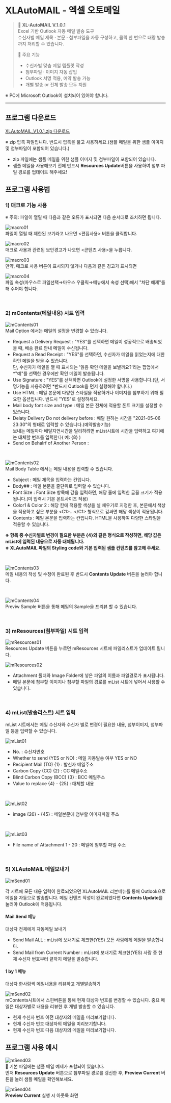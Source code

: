 # XLAutoMAIL - 엑셀 오토메일

> 🎯 **XL-AutoMAIL V.1.0.1**  
> Excel 기반 Outlook 자동 메일 발송 도구  
> 수신자별 메일 제목 · 본문 · 첨부파일을 자동 구성하고, 클릭 한 번으로 대량 발송까지 처리할 수 있습니다.
>  
> 🔧 주요 기능
> - 수신자별 맞춤 메일 템플릿 작성  
> - 첨부파일 · 이미지 자동 삽입
> - Outlook 서명 적용, 예약 발송 가능
> - 개별 발송 or 전체 발송 모두 지원

※ PC에 Microsoft Outlook이 설치되어 있어야 합니다.

***
## 프로그램 다운로드
[XLAutoMAIL_V1.0.1.zip 다운로드](https://github.com/vveekzero/XL-AutoMAIL/Files/XLAutoMAIL_V1.0.1.zip)

※ zip 압축 파일입니다. 반드시 압축을 풀고 사용하세요.(샘플 메일을 위한 샘플 이미지 및 첨부파일이 포함되어 있습니다.)
- zip 파일에는 샘플 메일을 위한 샘플 이미지 및 첨부파일이 포함되어 있습니다.
- 샘플 메일을 사용해보기 전에 반드시 **Resources Update**버튼을 사용하여 첨부 파일 경로를 업데이트 해주세요!

## 프로그램 사용법

### 1) 매크로 기능 사용

※ 주의: 파일이 열릴 때 다음과 같은 오류가 표시되면 다음 순서대로 조치하면 됩니다.

![macro01](Pics/macro01.jpg)<br>
파일이 열릴 때 제한된 보기라고 나오면  <편집사용> 버튼을 클릭합니다.

![macro02](Pics/macro02.jpg)<br>
매크로 사용과 관련된 보안경고가 나오면 <콘텐츠 사용>을 누릅니다.

![macro03](Pics/macro03.jpg)<br>
만약, 매크로 사용 버튼이 표시되지 않거나 다음과 같은 경고가 표시되면

![macro04](Pics/macro04.jpg)<br>
파일 속성(마우스로 파일선택→마우스 우클릭→메뉴에서 속성 선택)에서 "차단 해제"를 해 주어야 합니다.

<br>

### 2) mContents(메일내용) 시트 입력
![mContents01](Pics/mContents01.jpg)<br>
Mail Option 에서는 메일의 설정을 변경할 수 있습니다.

- Request a Delivery Request : "YES"를 선택하면 메일이 성공적으로 배송되었을 때, 배송 완료 안내 메일이 수신됩니다.
- Request a Read Receipt : "YES"를 선택하면, 수신자가 메일을 읽었는지에 대한 확인 메일을 받을 수 있습니다.  
단, 수신자가 메일을 열 때 표시되는 '읽음 확인 메일을 보낼까요?'라는 팝업에서 *"예"를 선택한 경우에만 확인 메일이 발송됩니다.
- Use Signature : "YES"를 선택하면 Outlook에 설정한 서명을 사용합니다.(단, 서명기능을 사용하려면 *반드시 Outlook을 먼저 실행해야 합니다.)
- Use HTML : 메일 본문에 다양한 스타일을 적용하거나 이미지를 첨부하기 위해 필요한 옵션입니다. 반드시 "YES"로 설정하세요.
- Mail body font size and type : 메일 본문 전체에 적용할 폰트 크기를 설정할 수 있습니다.
- Delaty Delivery Do not delivery before : 배달 원하는 시간을 "2021-05-06 23:30"의 형태로 입력할 수 있습니다.(예약발송기능)  
보내는 메일마다 배달지연시간을 달리하려면 mList시트에 시간을 입력하고 여기에는 대체할 번호를 입력한다( 예: {8} )
- Send on Behalrf of Another Person :
 
<br>
 
![mContents02](Pics/mContents02.jpg)<br>
Mail Body Table 에서는 메일 내용을 입력할 수 있습니다.

- Subject : 메일 제목을 입력하는 칸입니다.
- Body## : 메일 본문을 줄단위로 입력할 수 있습니다.
- Font Size : Font Size 항목에 값을 입력하면, 해당 줄에 입력한 글꼴 크기가 적용됩니다.(미 입력시 기본 폰트사이즈 적용)
- Color1 & Color 2 : 해당 칸에 적용할 색상을 셀 채우기로 지정한 후, 본문에서 색상을 적용하고 싶은 부분을 &lt;C1&gt;...&lt;/C1&gt; 형식으로 감싸면 해당 색상이 적용됩니다.
- Contents : 메일 본문을 입력하는 칸입니다. HTML을 사용하여 다양한 스타일을 적용할 수 있습니다.

**※ 항목 중 수신자별로 변경이 필요한 부분은 {4}와 같은 형식으로 작성하면, 해당 값은 mList에 입력된 내용으로 자동 대체됩니다.**  
**※ XLAutoMAIL 파일의 Styling code와 기본 입력된 샘플 컨텐츠를 참고해 주세요.**

<br>

![mContents03](Pics/mContents03.jpg)<br>
메일 내용의 작성 및 수정이 완료된 후 반드시 **Contents Update** 버튼을 눌러야 합니다.

<br>

![mContents04](Pics/mContents04.jpg)<br>
Previw Sample 버튼을 통해 메일의 Sample을 프리뷰 할 수 있습니다.

<br>

### 3) mResources(첨부파일) 시트 입력
![mResources01](Pics/mResources01.jpg)<br>
Resources Update 버튼을 누르면 mResources 시트에 파일리스트가 업데이트 됩니다.

![mResources02](Pics/mResources02.jpg)
- Attachment 폴더와 Image Folder에 넣은 파일의 이름과 파일경로가 표시됩니다.
- 메일 본문에 첨부할 이미지나 첨부할 파일의 경로를 mList 시트에 넣어서 사용할 수 있습니다.  

<br>

### 4) mList(발송리스트) 시트 입력
mList 시트에서는 메일 수신자와 수신자 별로 변경이 필요한 내용, 첨부이미지, 첨부파일 등을 입력할 수 있습니다.

![mList01](Pics/mList01.jpg)
- No. : 수신자번호
- Whether to send (YES or NO) : 메일 자동발송 여부 YES or NO
- Recipient Mail (TO) {1} : 발신자 메일주소
- Carbon Copy (CC) {2} : CC 메일주소
- Blind Carbon Copy (BCC) {3} : BCC 메일주소
- Value to replace {4} - {25} : 대체할 내용
<br>

![mList02](Pics/mList02.jpg)
 - image {26} - {45} : 메일본문에 첨부할 이미지파일 주소
<br>

![mList03](Pics/mList03.jpg)
 - File name of Attachment 1 - 20 : 메일에 첨부할 파일 주소
<br>

### 5) XLAutoMAIL 메일보내기

![mSend01](pics/mSend01.jpg)

각 시트에 모든 내용 입력이 완료되었으면 XLAutoMAIL 리본메뉴를 통해 Outlook으로 메일을 자동으로 발송합니다.
메일 컨텐츠 작성이 완료되었다면 **Contents Update**를 눌러야 Outlook에 적용됩니다.

#### Mail Send 메뉴
대상자 전체에게 자동메일 보내기
- Send Mail ALL : mList에 보내기로 체크한(YES) 모든 사람에게 메일을 발송합니다.
- Send Mail from Current Number : mList에 보내기로 체크한(YES) 사람 중 현재 수신자 번호부터 끝까지 메일을 발송합니다.

#### 1 by 1 메뉴
대상자 한사람씩 메일내용을 리뷰하고 개별발송하기

![mSend02](Pics/mSend02.jpg)<br>
mContents시트에서 스핀버튼을 통해 현재 대상자 번호를 변경할 수 있습니다.
중요 메일은 대상자별로 내용을 리뷰한 후 개별 발송할 수 있습니다.

- 현재 수신자 번호 이전 대상자의 메일을 미리보기합니다.
- 현재 수신자 번호 대상자의 메일을 미리보기합니다.
- 현재 수신자 번호 다음 대상자의 메일을 미리보기합니다.

## 프로그램 사용 예시

![mSend03](Pics/mSend03.jpg)<br>
📌 기본 파일에는 샘플 메일 예제가 포함되어 있습니다.  
먼저 **Resources Update** 버튼으로 첨부파일 경로를 갱신한 후, **Preview Current** 버튼을 눌러 샘플 메일을 확인해보세요.


![mSend04](Pics/mSend04.jpg)<br>
**Preview Current** 실행 시 아웃룩 화면
